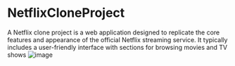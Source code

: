 # NetflixCloneProject
A Netflix clone project is a web application designed to replicate the core features and appearance of the official Netflix streaming service. It typically includes a user-friendly interface with sections for browsing movies and TV shows
![image](https://github.com/Yasmeen1211/NetflixCloneProject/assets/148194770/19656f24-82b1-4523-942e-d9c7d32d85de)
